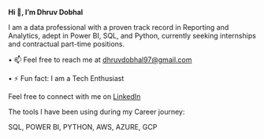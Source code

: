 **Hi 👋,  I’m Dhruv Dobhal**

I am a data professional with a proven track record in Reporting and Analytics, adept in Power BI, SQL, and Python, currently seeking internships and contractual part-time positions.

•	📫 Feel free to reach me at dhruvdobhal97@gmail.com

•	⚡ Fun fact: I am a Tech Enthusiast

Feel free to connect with me on [LinkedIn](https://www.linkedin.com/in/dhruv-dobhal/)

The tools I have been using during my Career journey:

SQL, POWER BI, PYTHON, AWS, AZURE, GCP

<!---
DhruvDobhal97/DhruvDobhal97 is a ✨ special ✨ repository because its `README.md` (this file) appears on your GitHub profile.
You can click the Preview link to take a look at your changes.
--->
